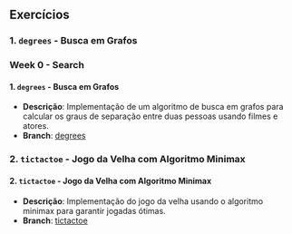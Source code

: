 ## Exercícios

### 1. `degrees` - Busca em Grafos
### Week 0 - Search

#### 1. `degrees` - Busca em Grafos
- **Descrição**: Implementação de um algoritmo de busca em grafos para calcular os graus de separação entre duas pessoas usando filmes e atores.
- **Branch**: [degrees](https://github.com/me50/CiroJunio/tree/ai50/projects/2024/x/degrees)

### 2. `tictactoe` - Jogo da Velha com Algoritmo Minimax
#### 2. `tictactoe` - Jogo da Velha com Algoritmo Minimax
- **Descrição**: Implementação do jogo da velha usando o algoritmo minimax para garantir jogadas ótimas.
- **Branch**: [tictactoe](https://github.com/me50/CiroJunio/tree/ai50/projects/2024/x/tictactoe)
